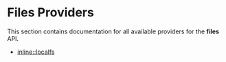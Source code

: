 # Files Providers

This section contains documentation for all available providers for the **files** API.

- [inline::localfs](inline_localfs.md)